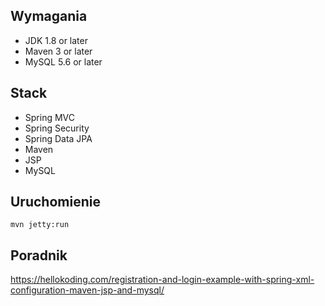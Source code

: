 ## Wymagania
- JDK 1.8 or later
- Maven 3 or later
- MySQL 5.6 or later

## Stack
- Spring MVC
- Spring Security
- Spring Data JPA
- Maven
- JSP
- MySQL

## Uruchomienie
```mvn jetty:run```

## Poradnik
https://hellokoding.com/registration-and-login-example-with-spring-xml-configuration-maven-jsp-and-mysql/